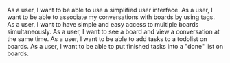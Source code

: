 As a user, I want to be able to use a simplified user interface.
As a user, I want to be able to associate my conversations with
boards by using tags.
As a user, I want to have simple and easy access to multiple boards simultaneously.
As a user, I want to see a board and view a conversation at the same time.
As a user, I want to be able to add tasks to a todolist on boards.
As a user, I want to be able to put finished tasks into a "done" list on boards.
